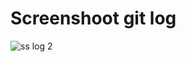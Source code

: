 # Screenshoot git log
![ss log 2](https://user-images.githubusercontent.com/90687322/134179278-4045eaa3-a1e6-42f6-b0ec-ff5281e69dae.png)
